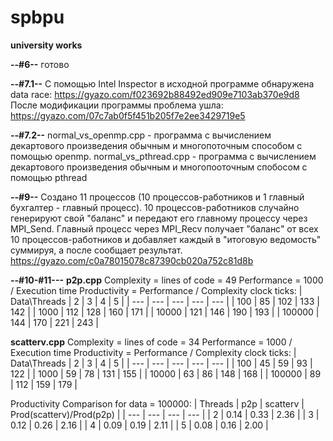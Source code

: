 # spbpu
**university works**

**--#6--**
готово

**--#7.1--**
С помощью Intel Inspector в исходной программе обнаружена data race:
https://gyazo.com/f023692b88492ed909e7103ab370e9d8
После модификации программы проблема ушла:
https://gyazo.com/07c7ab0f5f451b205f7e2ee3429719e5

**--#7.2--**
normal_vs_openmp.cpp - программа с вычислением декартового произведения обычным и многопоточным способом с помощью openmp. 
normal_vs_pthread.cpp - программа с вычислением декартового произведения обычным и многопооточным спобосом с помощью pthread

**--#9--**
Создано 11 процессов (10 процессов-работников и 1 главный бухгалтер - главный процесс). 10 процессов-работников случайно генерируют свой "баланс" и передают его главному процессу через MPI_Send. Главный процесс через MPI_Recv получает "баланс" от всех 10 процессов-работников и добавляет каждый в "итоговую ведомость" суммируя, а после сообщает результат. https://gyazo.com/c0a78015078c87390cb020a752c81d8b

**--#10-#11---**
**p2p.cpp** 
Complexity = lines of code = 49
Performance = 1000 / Execution time
Productivity = Performance / Complexity
clock ticks:
| Data\Threads | 2 | 3 | 4 | 5 |
| --- | --- | --- | --- | --- |
| 100 | 85 | 102 | 133 | 142 |
| 1000 | 112 | 128 | 160 | 171 |
| 10000 | 121 | 146 | 190 | 193 |
| 100000 | 144 | 170 | 221 | 243 |

**scatterv.cpp**
Complexity = lines of code = 34
Performance = 1000 / Execution time
Productivity = Performance / Complexity
clock ticks:
| Data\Threads | 2 | 3 | 4 | 5 |
| --- | --- | --- | --- | --- |
| 100 | 45 | 59 | 93 | 122 |
| 1000 | 59 | 78 | 131 | 155 |
| 10000 | 63 | 86 | 148 | 168 |
| 100000 | 89 | 112 | 159 | 179 |

Productivity Comparison for data = 100000:
| Threads | p2p | scatterv | Prod(scatterv)/Prod(p2p) |
| --- | --- | --- | --- |
| 2 | 0.14 | 0.33 | 2.36 |
| 3 | 0.12 | 0.26 | 2.16 |
| 4 | 0.09 | 0.19 | 2.11 |
| 5 | 0.08 | 0.16 | 2.00 |
